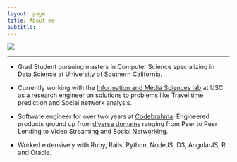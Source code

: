 ```yaml
---
layout: page
title: About me
subtitle:
---
```

<p class="text-center">
  <img src="http://s.gravatar.com/avatar/d05f735a66ad462117c508878fea735f?s=300" class="img-circle" />
</p>

<hr />

- Grad Student pursuing masters in Computer Science specializing in Data Science at University of Southern California.

- Currently working with the [Information and Media Sciences lab](http://imsc.usc.edu) at USC as a research engineer on solutions to problems like Travel time prediction and Social network analysis.

- Software engineer for over two years at [Codebrahma](http://codebrahma.com). Engineered products ground up from [diverse domains](https://codebrahma.com/work) ranging from Peer to Peer Lending to Video Streaming and Social Networking.

- Worked extensively with Ruby, Rails, Python, NodeJS, D3, AngularJS, R and Oracle.
